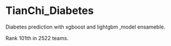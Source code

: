 # TianChi_Diabetes
Diabetes prediction with xgboost and lightgbm ,model ensameble.

Rank 101th in 2522 teams.
